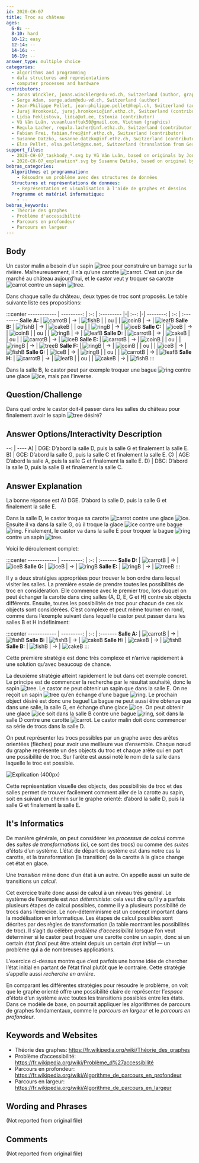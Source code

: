 ```yaml
---
id: 2020-CH-07
title: Troc au château
ages:
  6-8: --
  8-10: hard
  10-12: easy
  12-14: --
  14-16: --
  16-19: --
answer_type: multiple choice
categories:
  - algorithms and programming
  - data structures and representations
  - computer processes and hardware
contributors:
  - Jonas Winckler, jonas.winckler@edu-vd.ch, Switzerland (author, graphics)
  - Serge Adam, serge.adam@edu-vd.ch, Switzerland (author)
  - Jean-Philippe Pellet, jean-philippe.pellet@hepl.ch, Switzerland (author, graphics)
  - Juraj Hromkovič, juraj.hromkovic@inf.ethz.ch, Switzerland (contributor)
  - Lidia Feklistova, lidia@ut.ee, Estonia (contributor)
  - Vũ Văn Luân, vuvanluanftuk50@gmail.com, Vietnam (graphics)
  - Regula Lacher, regula.lacher@inf.ethz.ch, Switzerland (contributor, translation from English into German)
  - Fabian Frei, fabian.frei@inf.ethz.ch, Switzerland (contributor)
  - Susanne Datzko, susanne.datzko@inf.ethz.ch, Switzerland (contributor, graphics)
  - Elsa Pellet, elsa.pellet@gmx.net, Switzerland (translation from German into French)
support_files:
  - 2020-CH-07_taskbody_*.svg by Vũ Văn Luân, based on originals by Jonas Winckler
  - 2020-CH-07_explanation*.svg by Susanne Datzko, based on original by Jean-Philippe Pellet
bebras_categories:
  Algorithmes et programmation:
    - Résoudre un problème avec des structures de données
  Structures et représentations de données:
    - Représentation et visualisation à l'aide de graphes et dessins
  Programme et matériel informatique:
    - --
bebras_keywords:
  - Théorie des graphes
  - Problème d'accessibilité
  - Parcours en profondeur
  - Parcours en largeur
---
```



## Body

Un castor malin a besoin d’un sapin ![tree] pour construire un barrage sur la rivière. Malheureusement, il n’a qu’une carotte ![carrot]. C’est un jour de marché au château aujourd’hui, et le castor veut y troquer sa carotte ![carrot] contre un sapin ![tree].

[cake]:   graphics/2020-CH-07_taskbody_cake.svg   "gâteau (15px)"
[carrot]: graphics/2020-CH-07_taskbody_carrot.svg "carotte (15px)"
[coin]:   graphics/2020-CH-07_taskbody_coin.svg   "pièce de monnaie (16px)"
[fish]:   graphics/2020-CH-07_taskbody_fish.svg   "poisson (19px)"
[ice]:    graphics/2020-CH-07_taskbody_ice.svg    "glace (11px)"
[leaf]:   graphics/2020-CH-07_taskbody_leaf.svg   "feuille (17px)"
[ring]:   graphics/2020-CH-07_taskbody_ring.svg   "bague (15px)"
[tree]:   graphics/2020-CH-07_taskbody_tree.svg   "sapin (15px)"

Dans chaque salle du château, deux types de troc sont proposés. Le table suivante liste ces propositions:

:::center
------------ | ---------: | :-: | :--------- |-| :--: |-|  --------: | :-: | :--------
**Salle A:** | ![carrotB] |  →  | ![fishB]   | |  ou  | | ![coinB]   |  →  | ![leafB] 
**Salle B:** | ![fishB]   |  →  | ![cakeB]   | |  ou  | | ![ringB]   |  →  | ![iceB]
**Salle C:** | ![iceB]    |  →  | ![coinB]   | |  ou  | | ![ringB]   |  →  | ![leafB] 
**Salle D:** | ![carrotB] |  →  | ![cakeB]   | |  ou  | | ![carrotB] |  →  | ![iceB] 
**Salle E:** | ![carrotB] |  →  | ![coinB]   | |  ou  | | ![ringB]   |  →  | ![treeB] 
**Salle F:** | ![ringB]   |  →  | ![coinB]   | |  ou  | | ![iceB]    |  →  | ![fishB] 
**Salle G:** | ![iceB]    |  →  | ![ringB]   | |  ou  | | ![carrotB] |  →  | ![leafB] 
**Salle H:** | ![carrotB] |  →  | ![leafB]   | |  ou  | | ![cakeB]   |  →  | ![fishB] 
:::

[cakeB]:   graphics/2020-CH-07_taskbody_cake.svg   "gâteau (30px)"
[carrotB]: graphics/2020-CH-07_taskbody_carrot.svg "carotte (30px)"
[coinB]:   graphics/2020-CH-07_taskbody_coin.svg   "pièce de monnaie (33px)"
[fishB]:   graphics/2020-CH-07_taskbody_fish.svg   "poisson (39px)"
[iceB]:    graphics/2020-CH-07_taskbody_ice.svg    "glace (20px)"
[leafB]:   graphics/2020-CH-07_taskbody_leaf.svg   "feuille (34px)"
[ringB]:   graphics/2020-CH-07_taskbody_ring.svg   "bague (30px)"
[treeB]:   graphics/2020-CH-07_taskbody_tree.svg   "sapin (31px)"

Dans la salle B, le castor peut par exemple troquer une bague ![ring] contre une glace ![ice], mais pas l’inverse.


## Question/Challenge

Dans quel ordre le castor doit-il passer dans les salles du château pour finalement avoir le sapin ![tree] désiré?


## Answer Options/Interactivity Description

--: | ----
 A) | DGE: D’abord la salle D, puis la salle G et finalement la salle E.
 B) | GCE: D’abord la salle G, puis la salle C et finalement la salle E.
 C) | AGE: D’abord la salle A, puis la salle G et finalement la salle E.
 D) | DBC: D’abord la salle D, puis la salle B et finalement la salle C.


## Answer Explanation

La bonne réponse est A) DGE. D’abord la salle D, puis la salle G et finalement la salle E.

Dans la salle D, le castor troque sa carotte ![carrot] contre une glace ![ice]. Ensuite il va dans la salle G, où il troque la glace ![ice] contre une bague ![ring]. Finalement, le castor va dans la salle E pour troquer la bague ![ring] contre un sapin ![tree].

Voici le déroulement complet:

:::center
------------ | ---------: | :-: | :-------
**Salle D:** | ![carrotB] |  →  | ![iceB]
**Salle G:** | ![iceB]    |  →  | ![ringB]
**Salle E:** | ![ringB]   |  →  | ![treeB]
:::

Il y a deux stratégies appropriées pour trouver le bon ordre dans lequel visiter les salles. La première essaie de prendre toutes les possibilités de troc en considération. Elle commence avec le premier troc, lors duquel on peut échanger la carotte dans cinq salles (A, D, E, G et H) contre six objects différents. Ensuite, toutes les possibilités de troc pour chacun de ces six objects sont considérées. C’est complexe et peut même tourner en rond, comme dans l’exemple suivant dans lequel le castor peut passer dans les salles B et H indéfiniment:

:::center
------------ | ---------: | :-: | :-------
**Salle A:** | ![carrotB] |  →  | ![fishB]
**Salle B:** | ![fishB]   |  →  | ![cakeB]
**Salle H:** | ![cakeB]   |  →  | ![fishB]
**Salle B:** | ![fishB]   |  →  | ![cakeB]
:::

Cette première stratégie est donc très complexe et n’arrive rapidement à une solution qu’avec beaucoup de chance.

La deuxième stratégie atteint rapidement le but dans cet exemple concret. Le principe est de commencer la recherche par le résultat souhaité, donc le sapin ![tree]. Le castor ne peut obtenir un sapin que dans la salle E. On ne reçoit un sapin ![tree] qu’en échange d’une bague ![ring]. Le prochain object désiré est donc une bague! La bague ne peut aussi être obtenue que dans une salle, la salle G, en échange d’une glace ![ice]. On peut obtenir une glace  ![ice] soit dans la salle B contre une bague ![ring], soit dans la salle D contre une carotte ![carrot]. Le castor malin doit donc commencer sa série de trocs dans la salle D.

On peut représenter les trocs possibles par un graphe avec des arêtes orientées (flèches) pour avoir une meilleure vue d’ensemble. Chaque nœud du graphe représente un des objects du troc et chaque arête qui en part une possibilité de troc. Sur l’arête est aussi noté le nom de la salle dans laquelle le troc est possible.

![](graphics/2020-CH-07_explanation-compatible.svg "Explication (400px)")

Cette représentation visuelle des objects, des possibilités de troc et des salles permet de trouver facilement comment aller de la carotte au sapin, soit en suivant un chemin sur le graphe orienté: d’abord la salle D, puis la salle G et finalement la salle E.


## It's Informatics

De manière générale, on peut considérer les _processus de calcul_ comme des _suites de transformations_ (ici, ce sont des trocs) ou comme des _suites d’états_ d’un système. L’état de départ du système est dans notre cas la carotte, et la transformation (la transition) de la carotte à la glace change cet état en glace.

Une _transition_ mène donc d’un état à un autre. On appelle aussi un suite de transitions un _calcul_.

Cet exercice traite donc aussi de calcul à un niveau très général. Le système de l’exemple est _non déterministe_: cela veut dire qu’il y a parfois plusieurs étapes de calcul possibles, comme il y a plusieurs possibilité de trocs dans l’exercice. Le non-déterminisme est un concept important dans la modélisation en informatique. Les étapes de calcul possibles sont décrites par des règles de transformation (la table montrant les possibilités de troc). Il s’agit du célèbre _problème d’accessibilité_ lorsque l’on veut déterminer si le castor peut troquer une carotte contre un sapin, donc si un certain _état final_ peut être atteint depuis un certain _état initial_ — un problème qui a de nombreuses applications.

L’exercice ci-dessus montre que c’est parfois une bonne idée de chercher l’état initial en partant de l’état final plutôt que le contraire. Cette stratégie s’appelle aussi _recherche en arrière_.

En comparant les différentes stratégies pour résoudre le problème, on voit que le graphe orienté offre une possibilité claire de représenter l’_espace d’états_ d’un système avec toutes les transitions possibles entre les états. Dans ce modèle de base, on pourrait appliquer les algorithmes de parcours de graphes fondamentaux, comme le _parcours en largeur_ et le _parcours en profondeur_.


## Keywords and Websites

 - Théorie des graphes: https://fr.wikipedia.org/wiki/Théorie_des_graphes
 - Problème d’accessibilité: https://fr.wikipedia.org/wiki/Problème_d%27accessibilité
 - Parcours en profondeur: https://fr.wikipedia.org/wiki/Algorithme_de_parcours_en_profondeur
 - Parcours en largeur: https://fr.wikipedia.org/wiki/Algorithme_de_parcours_en_largeur


## Wording and Phrases

(Not reported from original file)


## Comments

(Not reported from original file)
